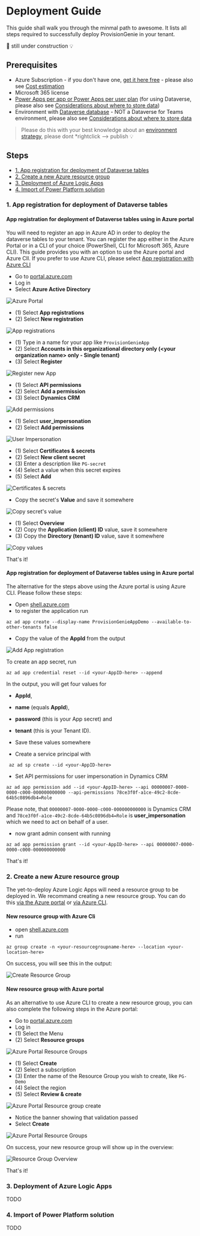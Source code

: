 # Deployment Guide


This guide shall walk you through the minmal path to awesome. It lists all steps required to successfully deploy ProvisionGenie in your tenant. 

🚨 still under construction 💡

## Prerequisites

* Azure Subscription - if you don't have one, [get it here free](https://azure.microsoft.com/en-us/free) - please also see [Cost estimation](CostEstimation.md)
* Microsoft 365 license 
* [Power Apps per app or Power Apps per user plan](https://powerapps.microsoft.com/en-us/pricing/) (for using Dataverse, please also see [Considerations about where to store data](Considerations-on-Dataverse.md)) 
* Environment with [Dataverse database](https://docs.microsoft.com/en-us/power-platform/admin/create-database) - NOT a Dataverse for Teams environment, please also see [Considerations about where to store data](Considerations-on-Dataverse.md)

> Please do this with your best knowledge about an [environment strategy](https://powerapps.microsoft.com/en-us/blog/establishing-an-environment-strategy-for-microsoft-power-platform/), please dont *rightclick --> publish 💡

<!-- * Admin role -->

## Steps

* [1. App registration for deployment of Dataverse tables](DeploymentGuide.md#1-App-registration-for-deployment-of-Dataverse-tables)
* [2. Create a new Azure resource group](DeploymentGuide.md#2-Create-a-new-Azure-resource-group)
* [3. Deployment of Azure Logic Apps](DeploymentGuide.md#3-Deployment-of-Azure-Logic-Apps)
* [4. Import of Power Platform solution](DeploymentGuide.md#4-Import-of-Power-Platform-solution)

### 1. App registration for deployment of Dataverse tables

#### App registration for deployment of Dataverse tables using in Azure portal

You will need to register an app in Azure AD in order to deploy the dataverse tables to your tenant. You can register the app either in the Azure Portal or in a CLI of your choice (PowerShell, CLI for Microsoft 365, Azure CLI). This guide provides you with an option to use the Azure portal and Azure ClI. If you prefer to use Azure CLI, please select [App registration with Azure CLI](DeploymentGuide.md#App-registration-for-deployment-of-Dataverse-tables-using-in-Azure-portal)

* Go to [portal.azure.com](https://portal.azure.com)
* Log in
* Select **Azure Active Directory**

![Azure Portal](media/AzurePortal.png)

* (1) Select **App registrations**
* (2) Select **New registration**

![App registrations](media/AzurePortalADAppregistrationsSteps.png)

* (1) Type in a name for your app like `ProvisionGenieApp` 
* (2) Select **Accounts in this organizational directory only (\<your organization name> only - Single tenant)**
* (3) Select **Register**


![Register new App](media/AzurePortalADAppregistrationsNewSteps.png)

* (1) Select **API permissions** 
* (2) Select **Add a permission**
* (3) Select **Dynamics CRM**

![Add permissions](media/AzurePortalADAppregistrationsAddPermissionSteps.png)

* (1) Select **user_impersonation**
* (2) Select **Add permissions**

![User Impersonation](media/AzurePortalADAppregistrationsAddPermissionDynCRMUserImpersonationSteps.png)

* (1) Select **Certificates & secrets**
* (2) Select **New client secret** 
* (3) Enter a description like `PG-secret`
* (4) Select a value when this secret expires
* (5) Select **Add** 

![Certificates & secrets](media/AzurePortalADAppregistrationssecretSteps.png)

* Copy the secret's **Value** and save it somewhere

![Copy secret's value](media/AzurePortalADAppregistrationsNewSecretCopyValue.png)

* (1) Select **Overview**
* (2) Copy the **Application (client) ID** value, save it somewhere
* (3) Copy the **Directory (tenant) ID** value, save it somewhere

![Copy values](media/AzurePortalADAppregistrationscopyvalues.png)

That's it!

#### App registration for deployment of Dataverse tables using in Azure portal

The alternative for the steps above using the Azure portal is using Azure CLI. Please follow these steps: 

* Open [shell.azure.com](https://portal.azure.com/#cloudshell/)
* to register the application run

```
az ad app create --display-name ProvisionGenieAppDemo --available-to-other-tenants false
```

* Copy the value of the **AppId** from the output 

![Add App registration](media/CloudShellAddApp.png)

To create an app secret, run

```
az ad app credential reset --id <your-AppID-here> --append
```

In the output, you will get four values for 

* **AppId**, 
* **name** (equals **AppId**), 
* **password** (this is your App secret) and 
* **tenant** (this is your Tenant ID). 

* Save these values somewhere
* Create a service principal with 

```
 az ad sp create --id <your-AppID-here>
```

* Set API permissions for user impersonation in Dynamics CRM

```
az ad app permission add --id <your-AppID-here> --api 00000007-0000-0000-c000-000000000000 --api-permissions 78ce3f0f-a1ce-49c2-8cde-64b5c0896db4=Role
```

Please note, that `00000007-0000-0000-c000-000000000000` is Dynamics CRM and `78ce3f0f-a1ce-49c2-8cde-64b5c0896db4=Role` is **user_impersonation** which we need to act on behalf of a user. 

* now grant admin consent with running 

```
az ad app permission grant --id <your-AppID-here> --api 00000007-0000-0000-c000-000000000000
```

That's it! 

### 2. Create a new Azure resource group

The yet-to-deploy Azure Logic Apps will need a resource group to be deployed in. We recommand creating a new resource group. You can do this [via the Azure portal](DeploymentGuide.md#new-resource-group-with-Azure-portal) or [via Azure CLI](DeploymentGuide.md#new-resource-group-with-Azure-cli). 

#### New resource group with Azure Cli

* open [shell.azure.com](https://portal.azure.com/#cloudshell/)
* run

```
az group create -n <your-resourcegroupname-here> --location <your-location-here>
```

On success, you will see this in the output: 

![Create Resource Group](media/CloudShellcreateRg.png)

#### New resource group with Azure portal

As an alternative to use Azure CLI to create a new resource group, you can also complete the following steps in the Azure portal: 

* Go to [portal.azure.com](https://portal.azure.com)
* Log in
* (1) Select the Menu
* (2) Select **Resource groups**

![Azure Portal Resource Groups](media/AzureResourceGroup.png)

* (1) Select **Create**
* (2) Select a subscription
* (3) Enter the name of the Resource Group you wish to create, like `PG-Demo`
* (4) Select the region
* (5) Select **Review & create**

![Azure Portal Resource group create](media/AzureResourceGroupCreateForm.png)

* Notice the banner showing that validation passed
* Select **Create**

![Azure Portal Resource Groups](media/AzureResourceGroupCreateFinal.png)

On success, your new resource group will show up in the overview:

![Resource Group Overview](media/AzureResourceGroupOverview.png)

That's it! 

### 3. Deployment of Azure Logic Apps

TODO

### 4. Import of Power Platform solution

TODO


<!-- 🚨🚨🚨🚨 in
Now it's time to continue with

### 2. Managed identity
  * PS script

### 3. Deploy Logic Apps

4. import the solution: Dataverse tables & Canvas App
5. Deploy Azure Logic Apps
  * fill in variables
4. 
5. test
### 4. Import solution: Dataverse tables & Canvas App

 ### braindump


1. create a resource group either in UI or with CLI
2. app registration
3. deploy 
    * commondataservice hard coded/displayname
    * authenticate
    * https://vincentlauzon.com/2018/09/25/service-principal-for-logic-app-connector/ service principal
 -->
